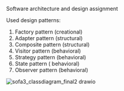 Software architecture and design assignment

Used design patterns:
1. Factory pattern (creational)
2. Adapter pattern (structural)
3. Composite pattern (structural)
4. Visitor pattern (behavioral)
5. Strategy pattern (behavioral)
6. State pattern ( behavioral)
7. Observer pattern (behavioral)

![sofa3_classdiagram_final2 drawio](https://github.com/joost-van-dam/SOFA3_AvansDevOps/assets/94325065/84b86af4-6c09-479a-8b9b-6197761d2698)

